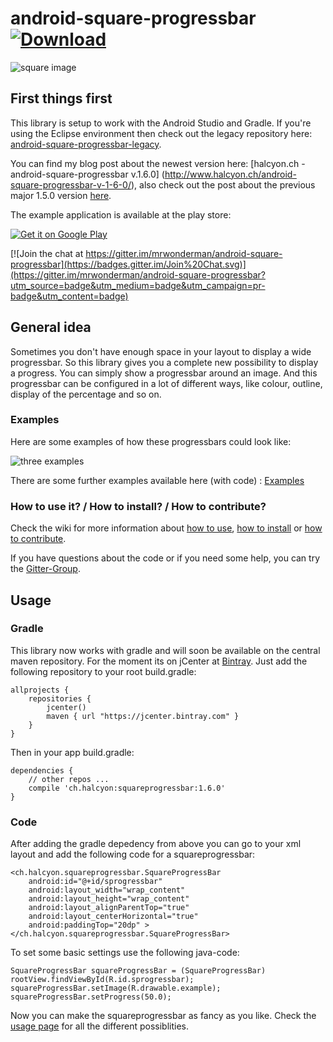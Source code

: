 android-square-progressbar[ ![Download](https://api.bintray.com/packages/mrwonderman/maven/squareprogressbar/images/download.svg) ](https://bintray.com/mrwonderman/maven/squareprogressbar/_latestVersion)
==========================
![square image](https://vqbaiq-bn1306.files.1drv.com/y3mWYs9BuIe9N1T99aNPJ3OS0HEFXgJHCn96voCjTc0gUiysA7qbzPyLm0-2UiMdIkddCPIEX4uAXH7SHYa_pS8dm8M-S1Q0mkS_0wNhi3QPMb-A9d7-SzD_LIfdA5qyJdFX-9FrfjskYkkPf3jRUqg6MBmQnMRfOfaqY5i4bb6AZw?)
## First things first

This library is setup to work with the Android Studio and Gradle. If you're using the Eclipse environment then check out the legacy repository here: [android-square-progressbar-legacy](https://github.com/mrwonderman/android-square-progressbar-legacy).

You can find my blog post about the newest version here: [halcyon.ch - android-square-progressbar v.1.6.0] (http://www.halcyon.ch/android-square-progressbar-v-1-6-0/), also check out the post about the previous major 1.5.0 version [here](http://www.halcyon.ch/android-square-progressbar-v-1-5-0/).

The example application is available at the play store:

<a href="https://play.google.com/store/apps/details?id=ch.halcyon.squareprogressbar.example">
  <img alt="Get it on Google Play"
       src="https://developer.android.com/images/brand/en_generic_rgb_wo_60.png" />
</a>

[![Join the chat at https://gitter.im/mrwonderman/android-square-progressbar](https://badges.gitter.im/Join%20Chat.svg)](https://gitter.im/mrwonderman/android-square-progressbar?utm_source=badge&utm_medium=badge&utm_campaign=pr-badge&utm_content=badge)

## General idea
Sometimes you don't have enough space in your layout to display a wide progressbar. So this library gives you a complete new possibility to display a progress. You can simply show a progressbar around an image. And this progressbar can be configured in a lot of different ways, like colour, outline, display of the percentage and so on.

### Examples
Here are some examples of how these progressbars could look like:

![three examples](https://mavhhw-bn1306.files.1drv.com/y2p8nsn055K0X1rf95rWCcCuhokX4QE5B19SPohltQ758atQ9HcV2iK3K_w802Weg6hyMpbLPwpWGEGob8_z_brVQSnLW-PfNCw2tUNa2g-Y0xk4By4LjJ1nVOtE9JzjW7S_bQqlH3yfhezy8GdjtMKqznX2HjtF8461cEe69KS-oQ/cover_github.png)

There are some further examples available here (with code) : [Examples](https://github.com/mrwonderman/android-square-progressbar/wiki/Examples)
### How to use it? / How to install? / How to contribute?
Check the wiki for more information about [how to use](https://github.com/mrwonderman/android-square-progressbar/wiki/Usage), [how to install](https://github.com/mrwonderman/android-square-progressbar/wiki/Use-with-an-Eclipse-Setup) or [how to contribute](https://github.com/mrwonderman/android-square-progressbar/wiki/How-To-Contribute).

If you have questions about the code or if you need some help, you can try the [Gitter-Group](https://gitter.im/mrwonderman/android-square-progressbar).

## Usage
### Gradle
This library now works with gradle and will soon be available on the central maven repository. For the moment its on jCenter at [Bintray](https://bintray.com/mrwonderman/maven/squareprogressbar/view). Just add the following repository to your root build.gradle:

    allprojects {
        repositories {
            jcenter()
            maven { url "https://jcenter.bintray.com" }
        }
    }

Then in your app build.gradle:

    dependencies {
        // other repos ...
        compile 'ch.halcyon:squareprogressbar:1.6.0'
    }

### Code
After adding the gradle depedency from above you can go to your xml layout and add the following code for a squareprogressbar:

    <ch.halcyon.squareprogressbar.SquareProgressBar
        android:id="@+id/sprogressbar"
        android:layout_width="wrap_content"
        android:layout_height="wrap_content"
        android:layout_alignParentTop="true"
        android:layout_centerHorizontal="true"
        android:paddingTop="20dp" >
    </ch.halcyon.squareprogressbar.SquareProgressBar>

To set some basic settings use the following java-code:

    SquareProgressBar squareProgressBar = (SquareProgressBar) rootView.findViewById(R.id.sprogressbar);
    squareProgressBar.setImage(R.drawable.example);
    squareProgressBar.setProgress(50.0);

Now you can make the squareprogressbar as fancy as you like. Check the [usage page](https://github.com/mrwonderman/android-square-progressbar/wiki/Usage) for all the different possiblities.
